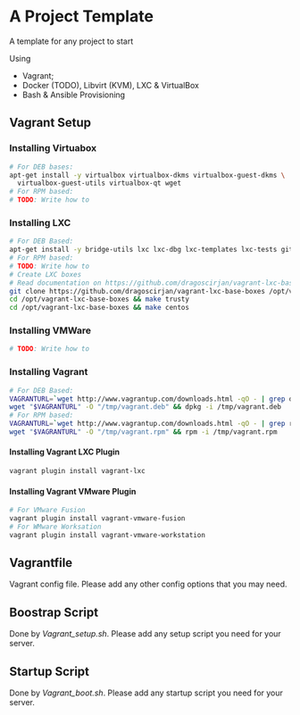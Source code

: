 # A Project Template

A template for any project to start

Using 
* Vagrant; 
* Docker (TODO), Libvirt (KVM), LXC & VirtualBox
* Bash & Ansible Provisioning

## Vagrant Setup

### Installing Virtuabox

```bash
# For DEB bases:
apt-get install -y virtualbox virtualbox-dkms virtualbox-guest-dkms \
  virtualbox-guest-utils virtualbox-qt wget
# For RPM based:
# TODO: Write how to
```

### Installing LXC

```bash
# For DEB Based:
apt-get install -y bridge-utils lxc lxc-dbg lxc-templates lxc-tests git
# For RPM based:
# TODO: Write how to
# Create LXC boxes
# Read documentation on https://github.com/dragoscirjan/vagrant-lxc-base-boxes
git clone https://github.com/dragoscirjan/vagrant-lxc-base-boxes /opt/vagrant-lxc-base-boxes
cd /opt/vagrant-lxc-base-boxes && make trusty
cd /opt/vagrant-lxc-base-boxes && make centos
```

### Installing VMWare

```bash
# TODO: Write how to
```

### Installing Vagrant

```bash
# For DEB Based:
VAGRANTURL=`wget http://www.vagrantup.com/downloads.html -qO - | grep deb | grep x86_64 | awk -F '"' '{ print $2 }'`
wget "$VAGRANTURL" -O "/tmp/vagrant.deb" && dpkg -i /tmp/vagrant.deb
# For RPM based:
VAGRANTURL=`wget http://www.vagrantup.com/downloads.html -qO - | grep rpm | grep x86_64 | awk -F '"' '{ print $2 }'`
wget "$VAGRANTURL" -O "/tmp/vagrant.rpm" && rpm -i /tmp/vagrant.rpm
```

#### Installing Vagrant LXC Plugin

```bash
vagrant plugin install vagrant-lxc
```

#### Installing Vagrant VMware Plugin

```bash
# For VMware Fusion
vagrant plugin install vagrant-vmware-fusion
# For WMware Worksation
vagrant plugin install vagrant-vmware-workstation
```

## Vagrantfile

Vagrant config file. Please add any other config options that you may need.

## Boostrap Script

Done by *Vagrant_setup.sh*. Please add any setup script you need for your server.

## Startup Script

Done by *Vagrant_boot.sh*. Please add any startup script you need for your server.
